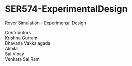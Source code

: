 # SER574-ExperimentalDesign

Rover Simulation - Experimental Design

Contributors<br />
Krishna Gurram<br />
Bhavana Vakkalagada<br />
Akhila<br />
Sai Vinay<br />
Venkata Sai Ram<br />
